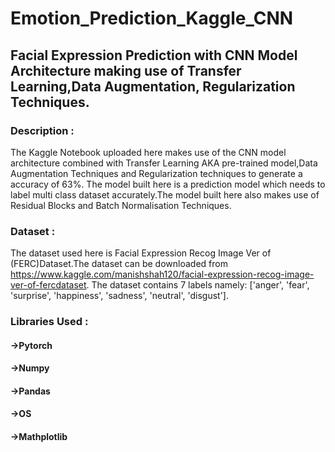 # Emotion_Prediction_Kaggle_CNN
## Facial Expression Prediction with CNN Model Architecture making use of Transfer Learning,Data Augmentation, Regularization Techniques.  

### Description :
The Kaggle Notebook uploaded here makes use of the CNN model architecture combined with Transfer Learning AKA pre-trained model,Data Augmentation Techniques and Regularization techniques to generate a accuracy of 63%.
The model built here is a prediction model which needs to label multi class dataset accurately.The model built here also makes use of Residual Blocks and Batch Normalisation Techniques.
### Dataset :
The dataset used here is Facial Expression Recog Image Ver of (FERC)Dataset.The dataset can be downloaded from https://www.kaggle.com/manishshah120/facial-expression-recog-image-ver-of-fercdataset.
The dataset contains 7 labels namely: ['anger', 'fear', 'surprise', 'happiness', 'sadness', 'neutral', 'disgust'].
### Libraries Used :
#### **->Pytorch**
#### **->Numpy**
#### **->Pandas**
#### **->OS**
#### **->Mathplotlib**


